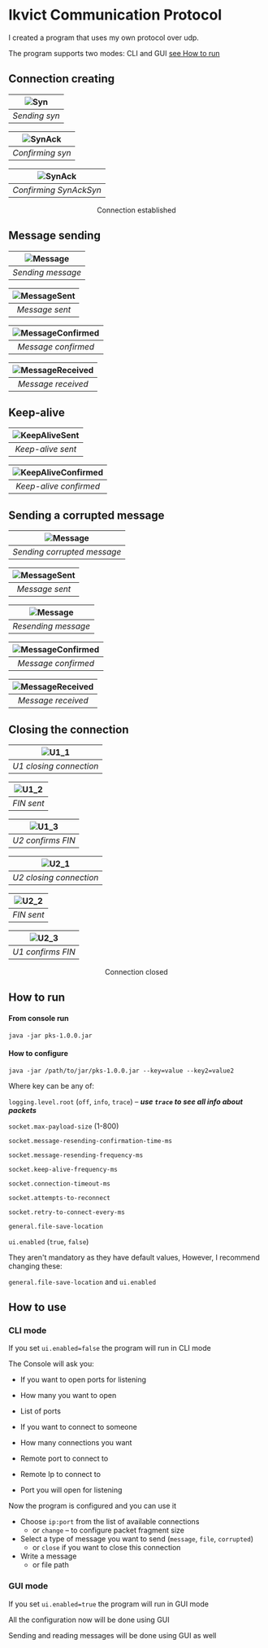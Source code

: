 # Ikvict Communication Protocol

I created a program that uses my own protocol over udp.

The program supports two modes: CLI and GUI [see How to run](#how-to-run)

## Connection creating

| ![Syn](static/Syn.png) |
|:----------------------:|
|     *Sending syn*      |

| ![SynAck](static/SynAck.png) |
|:----------------------------:|
|       *Confirming syn*       |

| ![SynAck](static/AckSynAck.png) |
|:-------------------------------:|
|     *Confirming SynAckSyn*      |

<p style="text-align: center;">
  Connection established
</p>

## Message sending

| ![Message](static/SendMessageUI.png) |
|:------------------------------------:|
|          *Sending message*           |

| ![MessageSent](static/SentMessage.png) |
|:--------------------------------------:|
|             *Message sent*             |

| ![MessageConfirmed](static/MessageConfirmed.png) |
|:------------------------------------------------:|
|               *Message confirmed*                |

| ![MessageReceived](static/MessageReceived.png) |
|:----------------------------------------------:|
|               *Message received*               |

## Keep-alive

| ![KeepAliveSent](static/KeepAliveSent.png) |
|:------------------------------------------:|
|             *Keep-alive sent*              |

| ![KeepAliveConfirmed](static/KeepAliveConfirmed.png) |
|:----------------------------------------------------:|
|                *Keep-alive confirmed*                |

## Sending a corrupted message

| ![Message](static/SendingCorrupted.png) |
|:---------------------------------------:|
|       *Sending corrupted message*       |

| ![MessageSent](static/CorruptedSent.png) |
|:----------------------------------------:|
|              *Message sent*              |

| ![Message](static/Resend.png) |
|:-----------------------------:|
|      *Resending message*      |

| ![MessageConfirmed](static/CorrupdetConfirm.png) |
|:------------------------------------------------:|
|               *Message confirmed*                |

| ![MessageReceived](static/CorruptedReceived.png) |
|:------------------------------------------------:|
|                *Message received*                |

## Closing the connection

| ![U1_1](static/User1Close.png) |
|:------------------------------:|
|    *U1 closing connection*     |

| ![U1_2](static/U1CloseSent.png) |
|:-------------------------------:|
|           *FIN sent*            |

| ![U1_3](static/U2ConfirmedCloseFromU1.png) |
|:------------------------------------------:|
|             *U2 confirms FIN*              |

| ![U2_1](static/U2Close.png) |
|:---------------------------:|
|   *U2 closing connection*   |

| ![U2_2](static/U2Sent.png) |
|:--------------------------:|
|         *FIN sent*         |

| ![U2_3](static/U1ConfirmedCloseFromU2.png) |
|:------------------------------------------:|
|             *U1 confirms FIN*              |

<p style="text-align: center;">
  Connection closed
</p>


## How to run

#### From console run

`java -jar pks-1.0.0.jar`

#### How to configure


`java -jar /path/to/jar/pks-1.0.0.jar --key=value --key2=value2`

Where key can be any of:

`logging.level.root` (`off`, `info`, `trace`) – **_use `trace` to see all info about packets_**

`socket.max-payload-size` (1-800)

`socket.message-resending-confirmation-time-ms`

`socket.message-resending-frequency-ms`

`socket.keep-alive-frequency-ms`

`socket.connection-timeout-ms`

`socket.attempts-to-reconnect`

`socket.retry-to-connect-every-ms`

`general.file-save-location`

`ui.enabled` (`true`, `false`)

They aren't mandatory as they have default values,
However, I recommend changing these:

`general.file-save-location`
and
`ui.enabled`

## How to use

### CLI mode

If you set `ui.enabled=false`
the program will run in CLI mode

The Console will ask you:

- If you want to open ports for listening
- How many you want to open
- List of ports


- If you want to connect to someone
- How many connections you want
- Remote port to connect to
- Remote Ip to connect to
- Port you will open for listening

Now the program is configured and you can use it

- Choose `ip:port` from the list of available connections
  - or `change` – to configure packet fragment size
- Select a type of message you want to send (`message`, `file`, `corrupted`)
  - or `close` if you want to close this connection
- Write a message
  - or file path


### GUI mode

If you set `ui.enabled=true`
the program will run in GUI mode

All the configuration now will be done using GUI

Sending and reading messages will be done using GUI as well